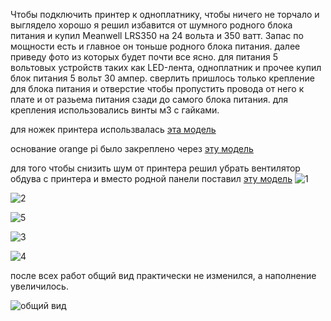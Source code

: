 Чтобы подключить принтер к одноплатнику, чтобы ничего не торчало и выглядело хорошо я решил избавится от шумного родного блока питания и купил 
Meanwell LRS350 на 24 вольта и 350 ватт. Запас по мощности есть и главное он тоньше родного блока питания. 
далее приведу фото из которых будет почти все ясно. для питания 5 вольтовых устройств таких как LED-лента, одноплатник и прочее купил блок питания 5 вольт 30 ампер.
сверлить пришлось только крепление для блока питания и отверстие чтобы пропустить провода от него к плате и от разьема питания сзади до самого блока питания.
для крепления использовались винты м3 с гайками.

для ножек принтера использвалась [эта модель](stand.stl)

основание orange pi было закреплено через [эту модель](case-bottom.stl)


для того чтобы снизить шум от принтера решил убрать вентилятор обдува с принтера и вместо родной панели поставил [эту модель](Mean_Well_PSU_cover_-_fanless.stl) 
![1](1.jpg)

![2](2.jpg)

![5](5.jpg)

![3](3.jpg)

![4](4.jpg)


после всех работ общий вид практически не изменился, а наполнение увеличилось. 

![общий вид](6.jpg)
